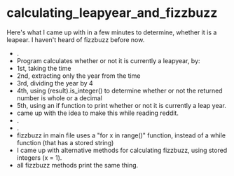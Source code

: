 # calculating_leapyear_and_fizzbuzz
Here's what I came up with in a few minutes to determine, whether it is a leapear. I haven't heard of fizzbuzz before now.
- .
- Program calculates whether or not it is currently a leapyear, by:
- 1st, taking the time
- 2nd, extracting only the year from the time
- 3rd, dividing the year by 4
- 4th, using (result).is_integer() to determine whether or not the returned number is whole or a decimal
- 5th, using an if function to print whether or not it is currently a leap year.
- came up with the idea to make this while reading reddit.
- .
- .
- fizzbuzz in main file uses a "for x in range()" function, instead of a while function (that has a stored string)
- I came up with alternative methods for calculating fizzbuzz, using stored integers (x = 1). 
- all fizzbuzz methods print the same thing.
